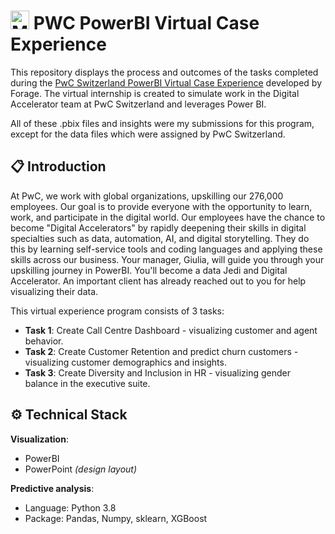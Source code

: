 


# </a><img src="https://upload.wikimedia.org/wikipedia/commons/thumb/c/cf/New_Power_BI_Logo.svg/600px-New_Power_BI_Logo.svg.png?20210102182532" alt="Microsoft Power BI" width="30" height="30"> PWC PowerBI Virtual Case Experience 


This repository displays the process and outcomes of the tasks completed during the [PwC Switzerland PowerBI Virtual Case Experience](https://www.theforage.com/virtual-internships/prototype/a87GpgE6tiku7q3gu/Power%20BI?ref=W5vwWAjutTpHbEraC) developed by Forage. The virtual internship is created to simulate work in the Digital Accelerator team at PwC Switzerland and leverages Power BI.

All of these .pbix files and insights were my submissions for this program, except for the data files which were assigned by PwC Switzerland.

## :clipboard: Introduction
At PwC, we work with global organizations, upskilling our 276,000 employees. Our goal is to provide everyone with the opportunity to learn, work, and participate in the digital world.
Our employees have the chance to become "Digital Accelerators" by rapidly deepening their skills in digital specialties such as data, automation, AI, and digital storytelling. They do this by learning self-service tools and coding languages and applying these skills across our business.
Your manager, Giulia, will guide you through your upskilling journey in PowerBI. You'll become a data Jedi and Digital Accelerator. An important client has already reached out to you for help visualizing their data.

This virtual experience program consists of 3 tasks:                    
- **Task 1**: Create Call Centre Dashboard - visualizing customer and agent behavior.
- **Task 2**: Create Customer Retention and predict churn customers - visualizing customer demographics and insights.
- **Task 3**: Create Diversity and Inclusion in HR - visualizing gender balance in the executive suite.

## :gear: Technical Stack

**Visualization**:
- PowerBI
- PowerPoint *(design layout)*
  

**Predictive analysis**:
- Language: Python 3.8
- Package: Pandas, Numpy, sklearn, XGBoost
